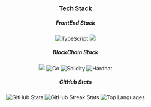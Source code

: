 <h3 align="center">Tech Stack</h3>
<div align="center">
 <h5>FrontEnd Stack</h5>
 <img src="https://img.shields.io/badge/TypeScript-3178C6?style=for-the-badge&logo=typescript&logoColor=white" alt="TypeScript">
 <img src="https://img.shields.io/badge/React-%2320232a.svg?style=for-the-badge&logo=react&logoColor=%2361DAFB" />
</div>

<div align="center">
 <h5>BlockChain Stack</h5>
 <img src="https://img.shields.io/badge/JavaScript-%23323330.svg?style=for-the-badge&logo=javascript&logoColor=%23F7DF1E" />
 <img src="https://img.shields.io/badge/Go-00ADD8?style=for-the-badge&logo=go&logoColor=white" alt="Go">
 <img src="https://img.shields.io/badge/Solidity-%23363636.svg?style=for-the-badge&logo=solidity&logoColor=white" alt="Solidity">
 <img src="https://img.shields.io/badge/Hardhat-FE7A16?style=for-the-badge&logo=hardhat&logoColor=white" alt="Hardhat">
</div>

<div align="center">
 <h5>GitHub Stats</h5>
 <img src="https://github-readme-stats.vercel.app/api?username=indianaPoly&show_icons=true&theme=radical" alt="GitHub Stats" />
 <img src="https://github-readme-streak-stats.herokuapp.com/?user=indianaPoly&theme=radical" alt="GitHub Streak Stats" />
 <img src="https://github-readme-stats.vercel.app/api/top-langs/?username=indianaPoly&layout=compact&theme=radical" alt="Top Languages" />
</div>
